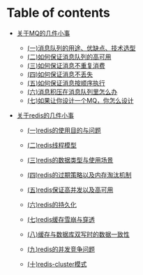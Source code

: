 # Table of contents

* [关于MQ的几件小事](MQ)
	* [(一)消息队列的用途、优缺点、技术选型](MQ/关于MQ的几件小事（一）消息队列的用途、优缺点、技术选型.md)
	* [(二)如何保证消息队列的高可用](MQ/关于MQ的几件小事（二）如何保证消息队列的高可用.md)
	* [(三)如何保证消息不重复消费](MQ/关于MQ的几件小事（三）如何保证消息不重复消费.md)
	* [(四)如何保证消息不丢失](MQ/关于MQ的几件小事（四）如何保证消息不丢失.md)
	* [(五)如何保证消息按顺序执行](MQ/关于MQ的几件小事（五）如何保证消息按顺序执行.md)
	* [(六)消息积压在消息队列里怎么办](MQ/关于MQ的几件小事（六）消息积压在消息队列里怎么办.md)
	* [(七)如果让你设计一个MQ，你怎么设计](MQ/关于MQ的几件小事（七）如果让你设计一个MQ，你怎么设计.md)


* [关于redis的几件小事](redis)

	* [(一)redis的使用目的与问题](redis/关于redis的几件小事（一）redis的使用目的与问题.md)
	
	* [(二)redis线程模型](redis/关于redis的几件小事(二)redis线程模型.md)
	
	* [(三)redis的数据类型与使用场景](redis/关于redis的几件小事(三)redis的数据类型与使用场景.md)
	
	* [(四)redis的过期策略以及内存淘汰机制](redis/关于redis的几件小事(四)redis的过期策略以及内存淘汰机制.md)
	
	* [(五)redis保证高并发以及高可用](redis/关于redis的几件小事(五)redis保证高并发以及高可用.md)
	
	* [(六)redis的持久化](redis/关于redis的几件小事(六)redis的持久化.md)
	
	* [(七)redis缓存雪崩与穿透](redis/关于redis的几件小事(七)redis缓存雪崩与穿透.md)
	
	* [(八)缓存与数据库双写时的数据一致性](redis/关于redis的几件小事(八)缓存与数据库双写时的数据一致性.md)
	
	* [(九)redis的并发竞争问题](redis/关于redis的几件小事(九)redis的并发竞争问题.md)
	
	* [(十)redis-cluster模式](redis/关于redis的几件小事(十)redis-cluster模式.md)



